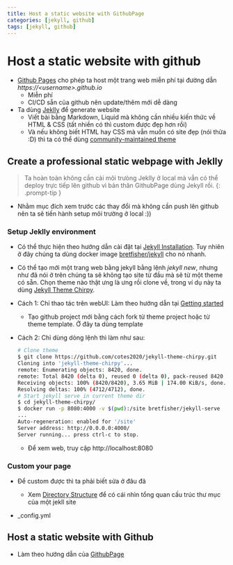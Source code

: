 ```yaml
---
title: Host a static website with GithubPage
categories: [jekyll, github]
tags: [jekyll, github]
---
```


# Host a static website with github

- [Github Pages](https://pages.github.com/) cho phép ta host một trang web miễn phí tại đường dẫn *https://\<username\>.github.io*
  - Miễn phí
  - CI/CD sẵn của github nên update/thêm mới dễ dàng
- Ta dùng [Jeklly](https://jekyllrb.com/) để generate website
  - Viết bài bằng Markdown, Liquid mà không cần nhiều kiến thức về HTML & CSS (tất nhiền có thì custom được đẹp hơn rồi)
  - Và nếu không biết HTML hay CSS mà vẫn muốn có site đẹp (nói thừa :D) thì ta có thể dùng [community-maintained theme](https://jekyllrb.com/docs/themes/)

## Create a professional static webpage with Jeklly

> Ta hoàn toàn không cần cài môi trưòng Jeklly ở local mà vẫn có thể deploy trực tiếp lên github vì bản thân GithubPage dùng Jekyll rồi.
{: .prompt-tip }

- Nhằm mục đích xem trước các thay đổi mà không cần push lên github nên ta sẽ tiến hành setup môi trường ở local :))

### Setup Jeklly environment

- Có thể thực hiện theo hướng dẫn cài đặt tại [Jekyll Installation](https://jekyllrb.com/docs/installation/). Tuy nhiên ở đây chúng ta dùng docker image [bretfisher/jekyll](https://hub.docker.com/r/bretfisher/jekyll) cho nó nhanh.

- Có thể tạo mới một trang web bằng jekyll bằng lệnh *jekyll new*, nhưng như đã nói ở trên chúng ta sẽ không tạo site từ đầu mà sẽ từ một theme có sẵn. Chọn theme nào thật ưng là ưng rồi clone về, trong ví dụ này ta dùng [Jekyll Theme Chirpy](https://github.com/cotes2020/jekyll-theme-chirpy).

- Cách 1: Chỉ thao tác trên webUI: Làm theo hướng dẫn tại [Getting started](https://chirpy.cotes.page/posts/getting-started/)
  -  Tạo github project mới bằng cách fork từ theme project hoặc từ theme template. Ở đây ta dùng template
  
  
- Cách 2: Chỉ dùng dòng lệnh thì làm như sau:

    ```bash
    # Clone theme
    $ git clone https://github.com/cotes2020/jekyll-theme-chirpy.git
    Cloning into 'jekyll-theme-chirpy'...
    remote: Enumerating objects: 8420, done.
    remote: Total 8420 (delta 0), reused 0 (delta 0), pack-reused 8420
    Receiving objects: 100% (8420/8420), 3.65 MiB | 174.00 KiB/s, done.
    Resolving deltas: 100% (4712/4712), done.
    # Start jekyll serve in current theme dir
    $ cd jekyll-theme-chirpy/
    $ docker run -p 8080:4000 -v $(pwd):/site bretfisher/jekyll-serve
    ...
    Auto-regeneration: enabled for '/site'
    Server address: http://0.0.0.0:4000/
    Server running... press ctrl-c to stop.

    ```

    - Để xem web, truy cập http://localhost:8080

### Custom your page

- Để custom được thì ta phải biết sửa ở đâu đã
  - Xem [Directory Structure](https://jekyllrb.com/docs/structure/) để có cái nhìn tổng quan cấu trúc thư mục của một jekll site

- _config.yml

## Host a static website with Github

- Làm theo hướng dẫn của [GithubPage](https://pages.github.com/)
